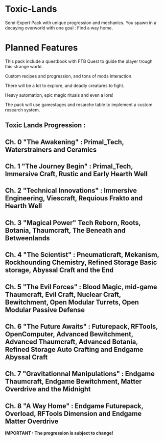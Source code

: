 # Toxic-Lands
Semi-Expert Pack with unique progression and mechanics. You spawn in a decaying overworld with one goal : Find a way home.

# Planned Features

This pack include a questbook with FTB Quest to guide the player trough this strange world.

Custom recipes and progression, and tons of mods interaction.

There will be a lot to explore, and deadly creatures to fight.

Heavy automation, epic magic rituals and even a lore!

The pack will use gamestages and resarche table to implement a custom research system.

Toxic Lands Progression :
-----------------------------
Ch. 0 "The Awakening" :
Primal_Tech, Waterstrainers and Ceramics
-----------------------------
Ch. 1 "The Journey Begin" :
Primal_Tech, Immersive Craft, Rustic and Early Hearth Well
-----------------------------
Ch. 2 "Technical Innovations" :
Immersive Engineering, Viescraft, Requious Frakto and Hearth Well
----------------------------
Ch. 3 "Magical Power"
Tech Reborn, Roots, Botania, Thaumcraft, The Beneath and Betweenlands
----------------------------
Ch. 4 "The Scientist" :
Pneumaticraft, Mekanism, Rockhounding Chemistry, Refined Storage Basic storage, Abyssal Craft and the End
----------------------------
Ch. 5  "The Evil Forces" :
Blood Magic, mid-game Thaumcraft, Evil Craft, Nuclear Craft, Bewitchment, Open Modular Turrets, Open Modular Passive Defense
----------------------------
Ch. 6 "The Future Awaits" :
Futurepack, RFTools, OpenComputer, Advanced Bewitchment, Advanced Thaumcraft, Advanced Botania, Refined Storage Auto Crafting and Endgame Abyssal Craft
----------------------------
Ch. 7 "Gravitationnal Manipulations" :
Endgame Thaumcraft, Endgame Bewitchment, Matter Overdrive and the Midnight
---------------------------
Ch. 8 "A Way Home" :
Endgame Futurepack, Overload, RFTools Dimension and Endgame Matter Overdrive
---------------------------
**IMPORTANT : The progression is subject to change!**
